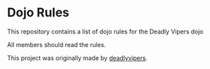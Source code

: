 Dojo Rules
==========

This repository contains a list of dojo rules for the Deadly Vipers dojo

All members should read the rules.

This project was originally made by [deadlyvipers](https://github.com/deadlyvipers).
